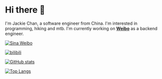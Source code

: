 # Hi there 👋

I'm Jackie Chan, a software engineer from China. I'm interested in programming, hiking and mtb. I'm currently working on [**Weibo**](https://weibo.com) as a backend engineer.

[![Sina Weibo](https://img.shields.io/badge/Weibo-Follow-red?style=flat-square&logo=sina-weibo)](https://weibo.com/u/1763952531)

[![bilibili](https://img.shields.io/badge/dynamic/json?url=https%3A%2F%2Fapi.bilibili.com%2Fx%2Frelation%2Fstat%3Fvmid%3D223979633&query=%24.data.follower&style=flat&label=bilibili)](https://space.bilibili.com/223979633/dynamic)

[![GitHub stats](https://github-readme-stats-seven-blond-83.vercel.app/api?username=pythias&show_icons=true&theme=transparent)](https://github.com/anuraghazra/github-readme-stats)

[![Top Langs](https://github-readme-stats-seven-blond-83.vercel.app/api/top-langs/?username=pythias&layout=compact&langs_count=8)](https://github.com/anuraghazra/github-readme-stats)
